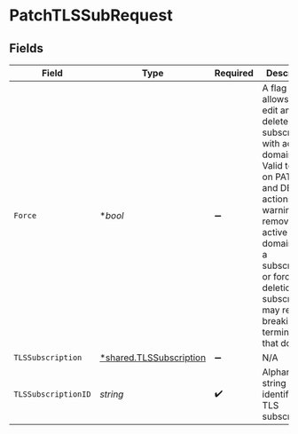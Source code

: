 # PatchTLSSubRequest


## Fields

| Field                                                                                                                                                                                                                                                                                 | Type                                                                                                                                                                                                                                                                                  | Required                                                                                                                                                                                                                                                                              | Description                                                                                                                                                                                                                                                                           | Example                                                                                                                                                                                                                                                                               |
| ------------------------------------------------------------------------------------------------------------------------------------------------------------------------------------------------------------------------------------------------------------------------------------- | ------------------------------------------------------------------------------------------------------------------------------------------------------------------------------------------------------------------------------------------------------------------------------------- | ------------------------------------------------------------------------------------------------------------------------------------------------------------------------------------------------------------------------------------------------------------------------------------- | ------------------------------------------------------------------------------------------------------------------------------------------------------------------------------------------------------------------------------------------------------------------------------------- | ------------------------------------------------------------------------------------------------------------------------------------------------------------------------------------------------------------------------------------------------------------------------------------- |
| `Force`                                                                                                                                                                                                                                                                               | **bool*                                                                                                                                                                                                                                                                               | :heavy_minus_sign:                                                                                                                                                                                                                                                                    | A flag that allows you to edit and delete a subscription with active domains. Valid to use on PATCH and DELETE actions. As a warning, removing an active domain from a subscription or forcing the deletion of a subscription may result in breaking TLS termination to that domain.<br/> | true                                                                                                                                                                                                                                                                                  |
| `TLSSubscription`                                                                                                                                                                                                                                                                     | [*shared.TLSSubscription](../../models/shared/tlssubscription.md)                                                                                                                                                                                                                     | :heavy_minus_sign:                                                                                                                                                                                                                                                                    | N/A                                                                                                                                                                                                                                                                                   |                                                                                                                                                                                                                                                                                       |
| `TLSSubscriptionID`                                                                                                                                                                                                                                                                   | *string*                                                                                                                                                                                                                                                                              | :heavy_check_mark:                                                                                                                                                                                                                                                                    | Alphanumeric string identifying a TLS subscription.                                                                                                                                                                                                                                   | sU3guUGZzb2W9Euo4Mo0r                                                                                                                                                                                                                                                                 |